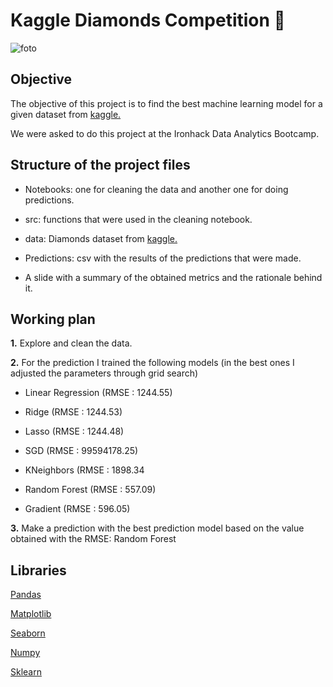 # Kaggle Diamonds Competition 💎

![foto](https://github.com/AnaWalsh/W7-Kaggle_competition/blob/main/images/diamonds.png)

## Objective

The objective of this project is to find the best machine learning model for a given dataset from [kaggle.](https://www.kaggle.com/c/diamonds-datamad1021-rev/data)

We were asked to do this project at the Ironhack Data Analytics Bootcamp.


## Structure of the project files

- Notebooks: one for cleaning the data and another one for doing predictions.

- src: functions that were used in the cleaning notebook.
        
- data: Diamonds dataset from [kaggle.](https://www.kaggle.com/c/diamonds-datamad1021-rev/data)

- Predictions: csv with the results of the predictions that were made.

- A slide with a summary of the obtained metrics and the rationale behind it.



## Working plan

**1.** Explore and clean the data. 

**2.** For the prediction I trained the following models (in the best ones I adjusted the parameters through grid search)

- Linear Regression (RMSE : 1244.55)

- Ridge (RMSE : 1244.53)

- Lasso (RMSE : 1244.48)

- SGD (RMSE : 99594178.25)

- KNeighbors (RMSE : 1898.34

- Random Forest (RMSE : 557.09)

- Gradient (RMSE : 596.05)


**3.** Make a prediction with the  best prediction model based on the value obtained with the RMSE: Random Forest


## Libraries

[Pandas](https://pandas.pydata.org/docs/)

[Matplotlib](https://matplotlib.org/)

[Seaborn](https://seaborn.pydata.org/)

[Numpy](https://numpy.org/doc/)

[Sklearn](https://scikit-learn.org/stable/)




